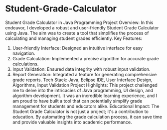 # Student-Grade-Calculator
Student Grade Calculator in Java Programming
Project Overview:
In this endeavor, I developed a robust and user-friendly Student Grade Calculator using Java. The aim was to create a tool that simplifies the process of calculating and managing student grades efficiently.
Key Features:
1. User-friendly Interface: Designed an intuitive interface for easy navigation.
2. Grade Calculation: Implemented a precise algorithm for accurate grade calculations.
3. Input Validation: Ensured data integrity with robust input validation.
4. Report Generation: Integrated a feature for generating comprehensive grade reports.
Tech Stack:
Java, Eclipse IDE, User Interface Design, Algorithms, Input Validation
Project Highlights:
This project challenged me to delve into the intricacies of Java programming, UI design, and algorithm development. It was an incredible learning experience, and I am proud to have built a tool that can potentially simplify grade management for students and educators alike.
Educational Impact:
The Student Grade Calculator is not just a project; it's a contribution to education. By automating the grade calculation process, it can save time and provide valuable insights into academic performance.
